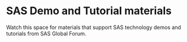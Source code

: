 # SAS Demo and Tutorial materials

Watch this space for materials that support SAS technology demos and tutorials from SAS Global Forum.
